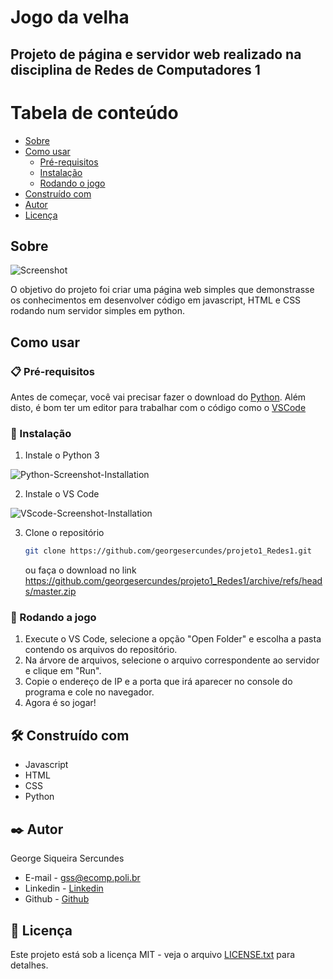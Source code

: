 # Jogo da velha
## Projeto de página e servidor web realizado na disciplina de Redes de Computadores 1


Tabela de conteúdo
=================
<!--ts-->
   * [Sobre](#sobre)
   * [Como usar](#como-usar)
      * [Pré-requisitos](#-pré-requisitos)
      * [Instalação](#-instalação)
      * [Rodando o jogo](#-rodando-a-jogo)
   * [Construído com](#%EF%B8%8F-construído-com)
   * [Autor](#%EF%B8%8F-autor)
   * [Licença](#-licença)
<!--te-->


## Sobre
![Screenshot](https://github.com/georgesercundes/projeto1_Redes1/blob/master/Screenshot.png)


O objetivo do projeto foi criar uma página web simples que demonstrasse os conhecimentos em desenvolver código em javascript, HTML e CSS rodando num servidor simples em python.


## Como usar


### 📋 Pré-requisitos

Antes de começar, você vai precisar fazer o download do [Python](https://www.python.org/downloads/). 
Além disto, é bom ter um editor para trabalhar com o código como o [VSCode](https://code.visualstudio.com/)

### 🔧 Instalação

1. Instale o Python 3

![Python-Screenshot-Installation](https://dicasdepython.com.br/images/como-instalar-python-no-windows-10/instalador-python-01-selecao-do-tipo-de-instalacao.png)

2. Instale o VS Code

![VScode-Screenshot-Installation](https://mlf.net.br/wp-content/uploads/artigos/office-addins/instalar-e-configurar-o-visual-studio-code/02.png)

3. Clone o repositório

   ```sh
   git clone https://github.com/georgesercundes/projeto1_Redes1.git
   ```
   ou faça o download no link <https://github.com/georgesercundes/projeto1_Redes1/archive/refs/heads/master.zip>
   
### 🎲 Rodando a jogo

1. Execute o VS Code, selecione a opção "Open Folder" e escolha a pasta contendo os arquivos do repositório.
2. Na árvore de arquivos, selecione o arquivo correspondente ao servidor e clique em "Run".
3. Copie o endereço de IP e a porta que irá aparecer no console do programa e cole no navegador.
4. Agora é so jogar! 

## 🛠️ Construído com

* Javascript
* HTML
* CSS
* Python

## ✒️ Autor

George Siqueira Sercundes
  * E-mail - gss@ecomp.poli.br
  * Linkedin - [Linkedin](https://www.linkedin.com/in/georgesercundes/)
  * Github - [Github](https://github.com/georgesercundes)

## 📄 Licença

Este projeto está sob a licença MIT - veja o arquivo [LICENSE.txt](https://github.com/georgesercundes/projeto1_Redes1/blob/master/LICENSE.txt) para detalhes.
